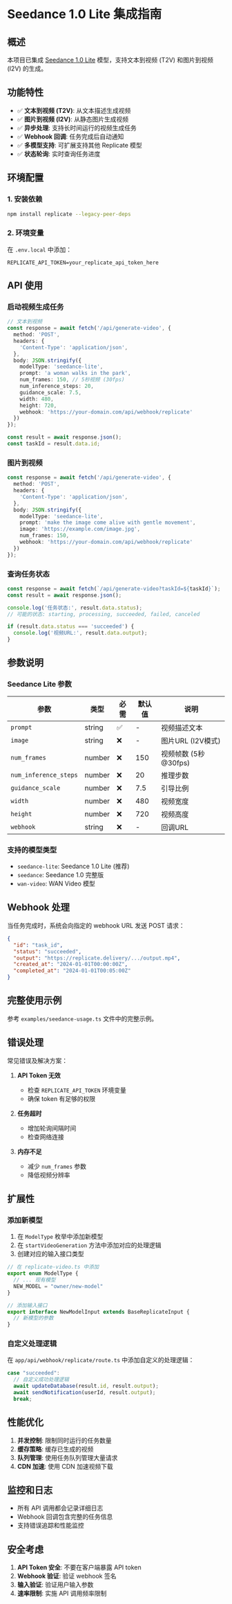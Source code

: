 # Seedance 1.0 Lite 集成指南

## 概述

本项目已集成 [Seedance 1.0 Lite](https://replicate.com/bytedance/seedance-1-lite) 模型，支持文本到视频 (T2V) 和图片到视频 (I2V) 的生成。

## 功能特性

- ✅ **文本到视频 (T2V)**: 从文本描述生成视频
- ✅ **图片到视频 (I2V)**: 从静态图片生成视频
- ✅ **异步处理**: 支持长时间运行的视频生成任务
- ✅ **Webhook 回调**: 任务完成后自动通知
- ✅ **多模型支持**: 可扩展支持其他 Replicate 模型
- ✅ **状态轮询**: 实时查询任务进度

## 环境配置

### 1. 安装依赖

```bash
npm install replicate --legacy-peer-deps
```

### 2. 环境变量

在 `.env.local` 中添加：

```env
REPLICATE_API_TOKEN=your_replicate_api_token_here
```

## API 使用

### 启动视频生成任务

```typescript
// 文本到视频
const response = await fetch('/api/generate-video', {
  method: 'POST',
  headers: {
    'Content-Type': 'application/json',
  },
  body: JSON.stringify({
    modelType: 'seedance-lite',
    prompt: 'a woman walks in the park',
    num_frames: 150, // 5秒视频 (30fps)
    num_inference_steps: 20,
    guidance_scale: 7.5,
    width: 480,
    height: 720,
    webhook: 'https://your-domain.com/api/webhook/replicate'
  })
});

const result = await response.json();
const taskId = result.data.id;
```

### 图片到视频

```typescript
const response = await fetch('/api/generate-video', {
  method: 'POST',
  headers: {
    'Content-Type': 'application/json',
  },
  body: JSON.stringify({
    modelType: 'seedance-lite',
    prompt: 'make the image come alive with gentle movement',
    image: 'https://example.com/image.jpg',
    num_frames: 150,
    webhook: 'https://your-domain.com/api/webhook/replicate'
  })
});
```

### 查询任务状态

```typescript
const response = await fetch(`/api/generate-video?taskId=${taskId}`);
const result = await response.json();

console.log('任务状态:', result.data.status);
// 可能的状态: starting, processing, succeeded, failed, canceled

if (result.data.status === 'succeeded') {
  console.log('视频URL:', result.data.output);
}
```

## 参数说明

### Seedance Lite 参数

| 参数 | 类型 | 必需 | 默认值 | 说明 |
|------|------|------|--------|------|
| `prompt` | string | ✅ | - | 视频描述文本 |
| `image` | string | ❌ | - | 图片URL (I2V模式) |
| `num_frames` | number | ❌ | 150 | 视频帧数 (5秒@30fps) |
| `num_inference_steps` | number | ❌ | 20 | 推理步数 |
| `guidance_scale` | number | ❌ | 7.5 | 引导比例 |
| `width` | number | ❌ | 480 | 视频宽度 |
| `height` | number | ❌ | 720 | 视频高度 |
| `webhook` | string | ❌ | - | 回调URL |

### 支持的模型类型

- `seedance-lite`: Seedance 1.0 Lite (推荐)
- `seedance`: Seedance 1.0 完整版
- `wan-video`: WAN Video 模型

## Webhook 处理

当任务完成时，系统会向指定的 webhook URL 发送 POST 请求：

```json
{
  "id": "task_id",
  "status": "succeeded",
  "output": "https://replicate.delivery/.../output.mp4",
  "created_at": "2024-01-01T00:00:00Z",
  "completed_at": "2024-01-01T00:05:00Z"
}
```

## 完整使用示例

参考 `examples/seedance-usage.ts` 文件中的完整示例。

## 错误处理

常见错误及解决方案：

1. **API Token 无效**
   - 检查 `REPLICATE_API_TOKEN` 环境变量
   - 确保 token 有足够的权限

2. **任务超时**
   - 增加轮询间隔时间
   - 检查网络连接

3. **内存不足**
   - 减少 `num_frames` 参数
   - 降低视频分辨率

## 扩展性

### 添加新模型

1. 在 `ModelType` 枚举中添加新模型
2. 在 `startVideoGeneration` 方法中添加对应的处理逻辑
3. 创建对应的输入接口类型

```typescript
// 在 replicate-video.ts 中添加
export enum ModelType {
  // ... 现有模型
  NEW_MODEL = "owner/new-model"
}

// 添加输入接口
export interface NewModelInput extends BaseReplicateInput {
  // 新模型的参数
}
```

### 自定义处理逻辑

在 `app/api/webhook/replicate/route.ts` 中添加自定义的处理逻辑：

```typescript
case "succeeded":
  // 自定义成功处理逻辑
  await updateDatabase(result.id, result.output);
  await sendNotification(userId, result.output);
  break;
```

## 性能优化

1. **并发控制**: 限制同时运行的任务数量
2. **缓存策略**: 缓存已生成的视频
3. **队列管理**: 使用任务队列管理大量请求
4. **CDN 加速**: 使用 CDN 加速视频下载

## 监控和日志

- 所有 API 调用都会记录详细日志
- Webhook 回调包含完整的任务信息
- 支持错误追踪和性能监控

## 安全考虑

1. **API Token 安全**: 不要在客户端暴露 API token
2. **Webhook 验证**: 验证 webhook 签名
3. **输入验证**: 验证用户输入参数
4. **速率限制**: 实施 API 调用频率限制 